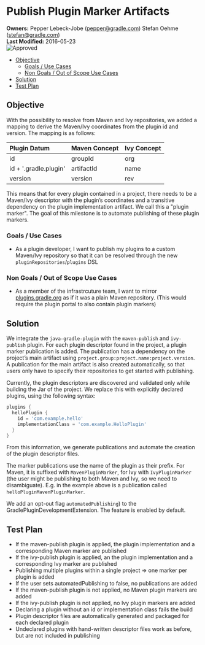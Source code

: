# Publish Plugin Marker Artifacts

**Owners:**
Pepper Lebeck-Jobe ([pepper@gradle.com](mailto:pepper@gradle.com))
Stefan Oehme ([stefan@gradle.com](mailto:stefan@gradle.com))   
**Last Modified:** 2016-05-23   
![Approved](https://img.shields.io/badge/design-approved-green.svg)

<!-- START doctoc generated TOC please keep comment here to allow auto update -->
<!-- DON'T EDIT THIS SECTION, INSTEAD RE-RUN doctoc TO UPDATE -->


- [Objective](#objective)
  - [Goals / Use Cases](#goals--use-cases)
  - [Non Goals / Out of Scope Use Cases](#non-goals--out-of-scope-use-cases)
- [Solution](#solution)
- [Test Plan](#test-plan)

<!-- END doctoc generated TOC please keep comment here to allow auto update -->

## Objective

With the possibility to resolve from Maven and Ivy repositories, we
added a mapping to derive the Maven/Ivy coordinates from the plugin id
and version. The mapping is as follows:

| Plugin Datum          | Maven Concept | Ivy Concept |
| :-----------          | :------------ | :---------- |
| id                    | groupId       | org         |
| id + '.gradle.plugin' | artifactId    | name        |
| version               | version       | rev         |

This means that for every plugin contained in a project, there needs
to be a Maven/Ivy descriptor with the plugin’s coordinates and a
transitive dependency on the plugin implementation artifact. We call
this a "plugin marker". The goal of this milestone is to automate
publishing of these plugin markers.

### Goals / Use Cases

* As a plugin developer, I want to publish my plugins to a custom Maven/Ivy repository so that it can be resolved through the new `pluginRepositories`/`plugins` DSL

### Non Goals / Out of Scope Use Cases

* As a member of the infrastrcuture team, I want to mirror [plugins.gradle.org](https://plugins.gradle.org) as if it was a plain Maven repository. (This would require the plugin portal to also contain plugin markers)

## Solution

We integrate the `java-gradle-plugin` with the `maven-publish` and
`ivy-publish` plugin. For each plugin descriptor found in the project,
a plugin marker publication is added. The publication has a dependency
on the project’s main artifact using
`project.group:project.name:project.version`. A publication for the
main artifact is also created automatically, so that users only have
to specify their repositories to get started with publishing.

Currently, the plugin descriptors are discovered and validated only
while building the Jar of the project. We replace this with explicitly
declared plugins, using the following syntax:

```gradle
plugins {
  helloPlugin {
    id = 'com.example.hello'
    implementationClass = 'com.example.HelloPlugin'
  }
}
```

From this information, we generate publications and automate the
creation of the plugin descriptor files.

The marker publications use the name of the plugin as their
prefix. For Maven, it is suffixed with `MavenPluginMarker`, for Ivy
with `IvyPluginMarker` (the user might be publishing to both Maven and
Ivy, so we need to disambiguate). E.g. in the example above is a
publication called `helloPluginMavenPluginMarker`.

We add an opt-out flag `automatedPublishing`) to the
GradlePluginDevelopmentExtension. The feature is enabled by default.

## Test Plan

* If the maven-publish plugin is applied, the plugin implementation and a corresponding Maven marker are published
* If the ivy-publish plugin is applied, an the plugin implementation and a corresponding Ivy marker are published
* Publishing multiple plugins within a single project => one marker per plugin is added
* If the user sets automatedPublishing to false, no publications are added
* If the maven-publish plugin is not applied, no Maven plugin markers are added
* If the ivy-publish plugin is not applied, no Ivy plugin markers are added
* Declaring a plugin without an id or implementation class fails the build
* Plugin descriptor files are automatically generated and packaged for each declared plugin
* Undeclared plugins with hand-written descriptor files work as before, but are not included in publishing
